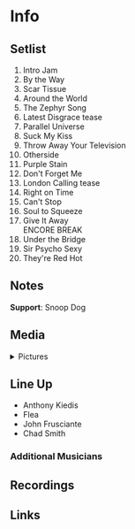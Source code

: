 # Info

## Setlist

1. Intro Jam
2. By the Way
3. Scar Tissue
4. Around the World
5. The Zephyr Song
6. Latest Disgrace tease
7. Parallel Universe
8. Suck My Kiss
9. Throw Away Your Television
10. Otherside
11. Purple Stain
12. Don't Forget Me
13. London Calling tease
14. Right on Time
15. Can't Stop
16. Soul to Squeeze
17. Give It Away
<br> ENCORE BREAK
18. Under the Bridge
19. Sir Psycho Sexy
20. They're Red Hot

## Notes

**Support**: Snoop Dog

## Media 

<details>
  <summary>Pictures</summary>
  <!--<img alt="Setlist" title="Setlist" src="_.jpg" height="200" />-->
</details>

## Line Up

* Anthony Kiedis
* Flea
* John Frusciante
* Chad Smith

### Additional Musicians

## Recordings

## Links

